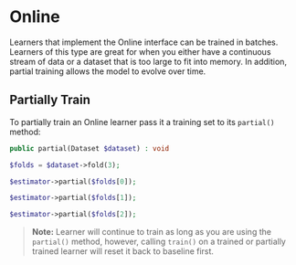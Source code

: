 # Online
Learners that implement the Online interface can be trained in batches. Learners of this type are great for when you either have a continuous stream of data or a dataset that is too large to fit into memory. In addition, partial training allows the model to evolve over time.

## Partially Train
To partially train an Online learner pass it a training set to its `partial()` method:
```php
public partial(Dataset $dataset) : void
```

```php
$folds = $dataset->fold(3);

$estimator->partial($folds[0]);

$estimator->partial($folds[1]);

$estimator->partial($folds[2]);
```

> **Note:** Learner will continue to train as long as you are using the `partial()` method, however, calling `train()` on a trained or partially trained learner will reset it back to baseline first.